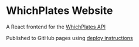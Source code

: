 # WhichPlates Website

A React frontend for the [WhichPlates API](https://github.com/iandday/whichPlates_api)

Published to GitHub pages using [deploy instructions](https://vitejs.dev/guide/static-deploy.html)
